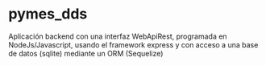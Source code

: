 # pymes_dds
Aplicación backend con una interfaz WebApiRest,  programada en NodeJs/Javascript, usando el framework express y con acceso a una base de datos (sqlite) mediante un ORM (Sequelize)
